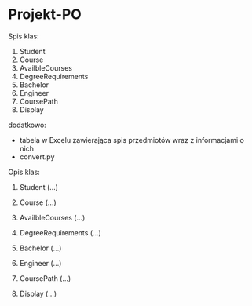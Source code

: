 # Projekt-PO
Spis klas:
1. Student
2. Course
3. AvailbleCourses
4. DegreeRequirements
5. Bachelor
6. Engineer
7. CoursePath
8. Display

dodatkowo:
+ tabela w Excelu zawierająca spis przedmiotów wraz z informacjami o nich
+ convert.py

Opis klas:
1) Student
(...)

2) Course
(...)

3) AvailbleCourses
(...)

4) DegreeRequirements
(...)

5) Bachelor
(...)

6) Engineer
(...)

7) CoursePath
(...)

8) Display
(...)